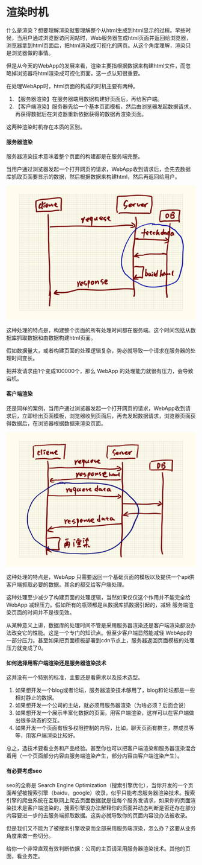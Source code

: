 # 渲染时机

什么是渲染？想要理解渲染就要理解整个从html生成到html显示的过程。早些时候，当用户通过浏览器访问网站时，Web服务器生成html页面并返回给浏览器，浏览器拿到html页面后，把html渲染成可视化的网页。从这个角度理解，渲染只是浏览器做的事情。

但是从今天的WebApp的发展来看，渲染主要指根据数据来构建html文件，而忽略掉浏览器将html渲染成可视化页面。这一点认知很重要。

在处理WebApp时，html页面的构成的时机主要有两种。

1. 【服务器渲染】在服务器端用数据构建好页面后，再给客户端。
2. 【客户端渲染】服务器先给一个基本页面模板，然后由浏览器发起数据请求，再获得数据后在浏览器重新依据获得的数据再渲染页面。

这两种渲染时机存在本质的区别。

#### 服务器渲染

服务器渲染技术意味着整个页面的构建都是在服务端完整。

当用户通过浏览器发起一个打开网页的请求，WebApp收到请求后，会先去数据库抓取页面要显示的数据，然后根据数据来构建html，然后再返回给用户。

![](assets/render-1.png)

这种处理的特点是，构建整个页面的所有处理时间都在服务端。这个时间包括从数据库抓取数据和由数据构建html页面。

假如数据量大，或者构建页面的处理逻辑复杂，势必就导致一个请求在服务器的处理时间变长。

把并发请求由1个变成100000个，那么 WebApp 的处理能力就很有压力，会导致宕机。

#### 客户端渲染

还是同样的案例，当用户通过浏览器发起一个打开网页的请求，WebApp收到请求后，立即给出页面模板，浏览器收到页面后，再去发起数据请求，浏览器页面获得数据后，在浏览器根据数据来渲染页面。

![](assets/render-2.png)

这种处理的特点是，WebApp 只需要返回一个基础页面的模板以及提供一个api供客户端抓取必要的数据。其余的都交给客户端处理。

这种处理至少减少了构建页面的处理逻辑，当然如果仅仅这个作用并不能完全给 WebApp 减轻压力。假如所有的瓶颈都是从数据库抓数据引起的，减轻 服务端渲染页面的时间并不是很见效。

从某种意义上讲，数据库的处理时间不管是采用服务器渲染还是客户端渲染都没办法改变它的性能。这是一个专门的知识点。但至少客户端显然能减轻 WebApp的一部分压力。甚至如果把页面模板部署到cdn节点上，服务器返回页面模板的处理压力就变成了0。

#### 如何选择用客户端渲染还是服务器渲染技术

这并没有一个特别的标准，主要还是看需求以及技术选型。

1. 如果想开发一个blog或者论坛，服务器渲染技术够用了，blog和论坛都是一些相对静止的数据。
2. 如果想开发一个公司的主站，就必须用服务器渲染（为啥必须？后面会说）
3. 如果想开发一个展示丰富化数据的页面，用客户端渲染，这样可以在客户端做出很多动态的交互。
4. 如果开发一个页面有很多权限控制的内容，比如，聊天页面有群主，群成员等等，用客户端渲染比较好。

总之，选技术要看业务和产品经验。甚至你也可以把客户端渲染和服务器渲染混合着用（一个页面部分内容由服务端渲染产生，部分内容由客户端渲染产生）。

#### 有必要考虑seo

seo的全称是 Search Engine Optimization（搜索引擎优化），当你开发的一个页面希望被搜索引擎（baidu，google）收录，似乎只能考虑服务器渲染技术。搜索引擎的爬虫系统在互联网上爬去页面数据就是往每个服务发请求，如果你的页面渲染技术是客户端渲染的，搜索引擎没办法解释你的页面并动态判断是否还存在部分内容要进一步的去服务端抓取数据。这势必就导致你的页面内容没办法被收录。

但是我们又不能为了被搜索引擎收录而全部采用服务端渲染，怎么办？这要从业务角度来做一些切分。

给你一个非常直观有效判断依据：公司的主页请采用服务器渲染技术。其他的页面，看业务定。

